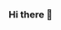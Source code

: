 ### Hi there 👋

<!--
**GitCraigRash/GitCraigRash** is a ✨ _special_ ✨ repository because its `README.md` (this file) appears on your GitHub profile.

Here are some ideas to get you started:

- 🔭 I’m currently working on BloomTech SPRINT 9: SOFTWARE ENGINEERING AND REPRODUCIBLE RESEARCH
- 🌱 I’m currently learning Partial Dependency Plots(PDP) and PDP Intercept Plots
- 👯 I’m looking to collaborate on how to extract valuable information for stakeholders in an online retail business. 
- 🤔 I’m looking for help with understanding statistics. Specifically Bayes theorem.
- 💬 Ask me about my insights on substiutionary attonment. 
- 📫 How to reach me: craigrashgr@gmail.com 
- ⚡ Fun fact: ...
-->
